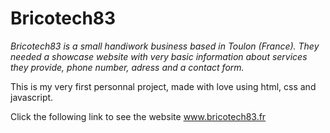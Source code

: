 <h1>Bricotech83</h1>
<p><em>Bricotech83 is a small handiwork business based in Toulon (France). They needed a showcase website with very basic information about services they provide, phone number, adress and a contact form.</em></p>
<p>This is my very first personnal project, made with love using html, css and javascript.</p>
<p>Click the following link to see the website <a href="www.bricotech83.fr">www.bricotech83.fr</p>
